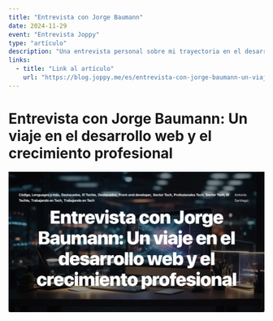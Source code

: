 ```yaml
---
title: "Entrevista con Jorge Baumann"
date: 2024-11-29
event: "Entrevista Joppy"
type: "artículo"
description: "Una entrevista personal sobre mi trayectoria en el desarrollo web y el crecimiento profesional"
links:
  - title: "Link al artículo"
    url: "https://blog.joppy.me/es/entrevista-con-jorge-baumann-un-viaje-en-el-desarrollo-web-y-el-crecimiento-profesional/"
---
```


# Entrevista con Jorge Baumann: Un viaje en el desarrollo web y el crecimiento profesional

![Entrevista con Jorge Baumann](../../assets/talks/entrevista-joppy/image.png)
